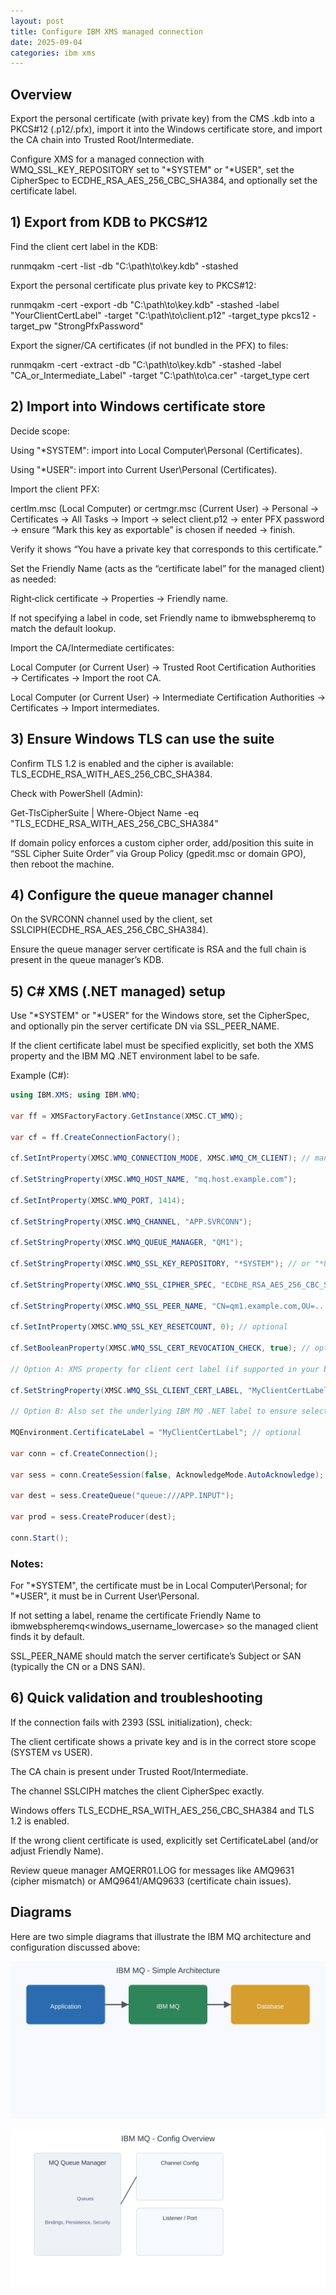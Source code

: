 ```yaml
---
layout: post
title: Configure IBM XMS managed connection
date: 2025-09-04
categories: ibm xms
---
```


## Overview

Export the personal certificate (with private key) from the CMS .kdb into a PKCS#12 (.p12/.pfx), import it into the Windows certificate store, and import the CA chain into Trusted Root/Intermediate.

Configure XMS for a managed connection with WMQ_SSL_KEY_REPOSITORY set to "*SYSTEM" or "*USER", set the CipherSpec to ECDHE_RSA_AES_256_CBC_SHA384, and optionally set the certificate label.

## 1) Export from KDB to PKCS#12
Find the client cert label in the KDB:

runmqakm -cert -list -db "C:\path\to\key.kdb" -stashed

Export the personal certificate plus private key to PKCS#12:

runmqakm -cert -export -db "C:\path\to\key.kdb" -stashed -label "YourClientCertLabel" -target "C:\path\to\client.p12" -target_type pkcs12 -target_pw "StrongPfxPassword"

Export the signer/CA certificates (if not bundled in the PFX) to files:

runmqakm -cert -extract -db "C:\path\to\key.kdb" -stashed -label "CA_or_Intermediate_Label" -target "C:\path\to\ca.cer" -target_type cert

## 2) Import into Windows certificate store
Decide scope:

Using "*SYSTEM": import into Local Computer\Personal (Certificates).

Using "*USER": import into Current User\Personal (Certificates).

Import the client PFX:

certlm.msc (Local Computer) or certmgr.msc (Current User) → Personal → Certificates → All Tasks → Import → select client.p12 → enter PFX password → ensure “Mark this key as exportable” is chosen if needed → finish.

Verify it shows “You have a private key that corresponds to this certificate.”

Set the Friendly Name (acts as the “certificate label” for the managed client) as needed:

Right‑click certificate → Properties → Friendly name.

If not specifying a label in code, set Friendly name to ibmwebspheremq<username in lowercase> to match the default lookup.

Import the CA/Intermediate certificates:

Local Computer (or Current User) → Trusted Root Certification Authorities → Certificates → Import the root CA.

Local Computer (or Current User) → Intermediate Certification Authorities → Certificates → Import intermediates.

## 3) Ensure Windows TLS can use the suite
Confirm TLS 1.2 is enabled and the cipher is available: TLS_ECDHE_RSA_WITH_AES_256_CBC_SHA384.

Check with PowerShell (Admin):

Get-TlsCipherSuite | Where-Object Name -eq "TLS_ECDHE_RSA_WITH_AES_256_CBC_SHA384"

If domain policy enforces a custom cipher order, add/position this suite in “SSL Cipher Suite Order” via Group Policy (gpedit.msc or domain GPO), then reboot the machine.

## 4) Configure the queue manager channel
On the SVRCONN channel used by the client, set SSLCIPH(ECDHE_RSA_AES_256_CBC_SHA384).

Ensure the queue manager server certificate is RSA and the full chain is present in the queue manager’s KDB.

## 5) C# XMS (.NET managed) setup
Use "*SYSTEM" or "*USER" for the Windows store, set the CipherSpec, and optionally pin the server certificate DN via SSL_PEER_NAME.

If the client certificate label must be specified explicitly, set both the XMS property and the IBM MQ .NET environment label to be safe.

Example (C#):
```c#
using IBM.XMS; using IBM.WMQ;

var ff = XMSFactoryFactory.GetInstance(XMSC.CT_WMQ);

var cf = ff.CreateConnectionFactory();

cf.SetIntProperty(XMSC.WMQ_CONNECTION_MODE, XMSC.WMQ_CM_CLIENT); // managed

cf.SetStringProperty(XMSC.WMQ_HOST_NAME, "mq.host.example.com");

cf.SetIntProperty(XMSC.WMQ_PORT, 1414);

cf.SetStringProperty(XMSC.WMQ_CHANNEL, "APP.SVRCONN");

cf.SetStringProperty(XMSC.WMQ_QUEUE_MANAGER, "QM1");

cf.SetStringProperty(XMSC.WMQ_SSL_KEY_REPOSITORY, "*SYSTEM"); // or "*USER"

cf.SetStringProperty(XMSC.WMQ_SSL_CIPHER_SPEC, "ECDHE_RSA_AES_256_CBC_SHA384");

cf.SetStringProperty(XMSC.WMQ_SSL_PEER_NAME, "CN=qm1.example.com,OU=..."); // optional pin

cf.SetIntProperty(XMSC.WMQ_SSL_KEY_RESETCOUNT, 0); // optional

cf.SetBooleanProperty(XMSC.WMQ_SSL_CERT_REVOCATION_CHECK, true); // optional

// Option A: XMS property for client cert label (if supported in your build)

cf.SetStringProperty(XMSC.WMQ_SSL_CLIENT_CERT_LABEL, "MyClientCertLabel"); // optional

// Option B: Also set the underlying IBM MQ .NET label to ensure selection

MQEnvironment.CertificateLabel = "MyClientCertLabel"; // optional

var conn = cf.CreateConnection();

var sess = conn.CreateSession(false, AcknowledgeMode.AutoAcknowledge);

var dest = sess.CreateQueue("queue:///APP.INPUT");

var prod = sess.CreateProducer(dest);

conn.Start();
```

### Notes:

For "*SYSTEM", the certificate must be in Local Computer\Personal; for "*USER", it must be in Current User\Personal.

If not setting a label, rename the certificate Friendly Name to ibmwebspheremq<windows_username_lowercase> so the managed client finds it by default.

SSL_PEER_NAME should match the server certificate’s Subject or SAN (typically the CN or a DNS SAN).

## 6) Quick validation and troubleshooting
If the connection fails with 2393 (SSL initialization), check:

The client certificate shows a private key and is in the correct store scope (SYSTEM vs USER).

The CA chain is present under Trusted Root/Intermediate.

The channel SSLCIPH matches the client CipherSpec exactly.

Windows offers TLS_ECDHE_RSA_WITH_AES_256_CBC_SHA384 and TLS 1.2 is enabled.

If the wrong client certificate is used, explicitly set CertificateLabel (and/or adjust Friendly Name).

Review queue manager AMQERR01.LOG for messages like AMQ9631 (cipher mismatch) or AMQ9641/AMQ9633 (certificate chain issues).

## Diagrams

Here are two simple diagrams that illustrate the IBM MQ architecture and configuration discussed above:

![IBM MQ architecture](/assets/images/ibm-mq-xms/ibm-mq-architecture.svg)

![IBM MQ config overview](/assets/images/ibm-mq-xms/ibm-mq-config.svg)









